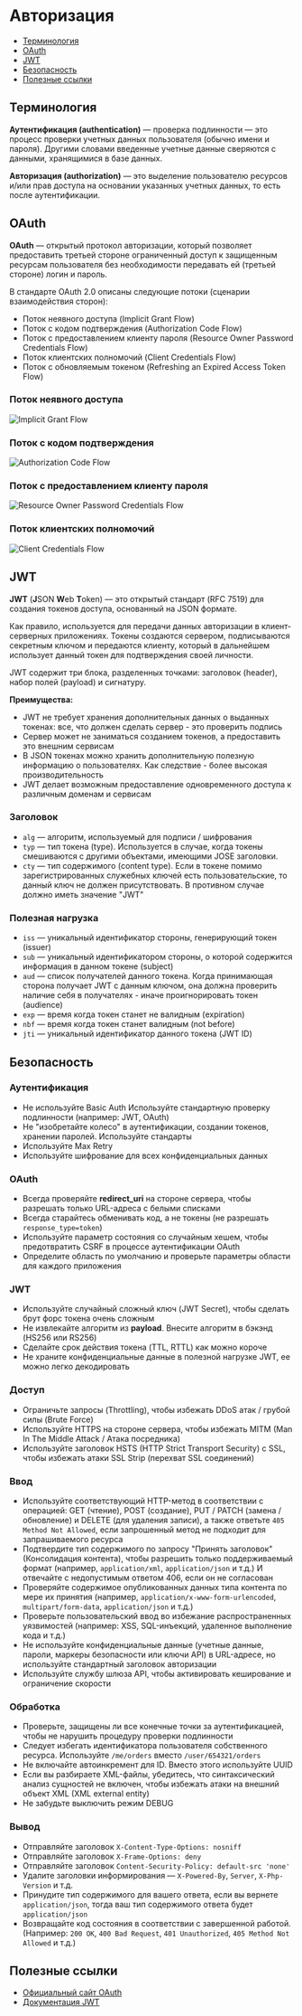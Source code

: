 # Авторизация

- [Терминология](#терминология)
- [OAuth](#oauth)
- [JWT](#jwt)
- [Безопасность](#безопасность)
- [Полезные ссылки](#полезные-ссылки)

## Терминология

**Аутентификация (authentication)** — проверка подлинности — это процесс проверки учетных данных пользователя (обычно имени и пароля). Другими словами введенные учетные данные сверяются с данными, хранящимися в базе данных.

**Авторизация (authorization)** — это выделение пользователю ресурсов и/или прав доступа на основании указанных учетных данных, то есть после аутентификации.



## OAuth

**OAuth** — открытый протокол авторизации, который позволяет предоставить третьей стороне ограниченный доступ к защищенным ресурсам пользователя без необходимости передавать ей (третьей стороне) логин и пароль.

В стандарте OAuth 2.0 описаны следующие потоки (сценарии взаимодействия сторон):

- Поток неявного доступа (Implicit Grant Flow)
- Поток с кодом подтверждения (Authorization Code Flow)
- Поток с предоставлением клиенту пароля (Resource Owner Password Credentials Flow)
- Поток клиентских полномочий (Client Credentials Flow)
- Поток с обновляемым токеном (Refreshing an Expired Access Token Flow)

### Поток неявного доступа

![Implicit Grant Flow](files/implicit_grant_flow.png)

### Поток с кодом подтверждения

![Authorization Code Flow](files/auth_code_flow.png)

### Поток с предоставлением клиенту пароля

![Resource Owner Password Credentials Flow](files/resource_pass_flow.png)

### Поток клиентских полномочий

![Client Credentials Flow](files/client_credentials_flow.png)



## JWT

**JWT** (**J**SON **W**eb **T**oken) — это открытый стандарт (RFC 7519) для создания токенов доступа, основанный на JSON формате.

Как правило, используется для передачи данных авторизации в клиент-серверных приложениях. Токены создаются сервером, подписываются секретным ключом и передаются клиенту, который в дальнейшем использует данный токен для подтверждения своей личности.

JWT содержит три блока, разделенных точками: заголовок (header), набор полей (payload) и сигнатуру.

**Преимущества:**

- JWT не требует хранения дополнительных данных о выданных токенах: все, что должен сделать сервер - это проверить подпись
- Сервер может не заниматься созданием токенов, а предоставить это внешним сервисам
- В JSON токенах можно хранить дополнительную полезную информацию о пользователях. Как следствие - более высокая производительность
- JWT делает возможным предоставление одновременного доступа к различным доменам и сервисам

### Заголовок

- `alg` — алгоритм, используемый  для  подписи / шифрования
- `typ` — тип  токена (type). Используется  в  случае, когда  токены  смешиваются  с  другими  объектами, имеющими JOSE заголовки.
- `cty` — тип  содержимого (content type). Если  в  токене  помимо  зарегистрированных  служебных  ключей  есть  пользовательские, то  данный  ключ  не  должен  присутствовать. В  противном  случае  должно  иметь  значение "JWT"

### Полезная нагрузка

- `iss` — уникальный  идентификатор  стороны, генерирующий  токен (issuer)
- `sub` — уникальный  идентификатором  стороны, о  которой  содержится  информация  в  данном  токене (subject)
- `aud` — список  получателей  данного  токена. Когда  принимающая  сторона  получает JWT с  данным  ключом, она  должна  проверить  наличие  себя  в  получателях - иначе  проигнорировать  токен (audience)
- `exp` — время  когда  токен  станет  не  валидным (expiration)
- `nbf` — время  когда  токен  станет  валидным (not before)
- `jti` — уникальный  идентификатор  данного  токена (JWT ID)



## Безопасность

### Аутентификация

- Не используйте Basic Auth Используйте стандартную проверку подлинности (например: JWT, OAuth)
- Не "изобретайте колесо" в аутентификации, создании токенов, хранении паролей. Используйте стандарты
- Используйте Max Retry
- Используйте шифрование для всех конфиденциальных данных

### OAuth

- Всегда проверяйте **redirect_uri** на стороне сервера, чтобы разрешать только URL-адреса с белыми списками
- Всегда старайтесь обменивать код, а не токены (не разрешать `response_type=token`)
- Используйте параметр состояния со случайным хешем, чтобы предотвратить CSRF в процессе аутентификации OAuth
- Определите область по умолчанию и проверьте параметры области для каждого приложения

### JWT

- Используйте случайный сложный ключ (JWT Secret), чтобы сделать брут форс токена очень сложным
- Не извлекайте алгоритм из **payload**. Внесите алгоритм в бэкэнд (HS256 или RS256)
- Сделайте срок действия токена (TTL, RTTL) как можно короче
- Не храните конфиденциальные данные в полезной нагрузке JWT, ее можно легко декодировать

### Доступ

- Ограничьте запросы (Throttling), чтобы избежать DDoS атак / грубой силы (Brute Force)
- Используйте HTTPS на стороне сервера, чтобы избежать MITM (Man In The Middle Attack / Атака посредника)
- Используйте заголовок HSTS (HTTP Strict Transport Security) с SSL, чтобы избежать атаки SSL Strip (перехват SSL соединений)

### Ввод

- Используйте соответствующий HTTP-метод в соответствии с операцией: GET (чтение), POST (создание), PUT / PATCH (замена / обновление) и DELETE (для удаления записи), а также ответьте `405 Method Not Allowed`, если запрошенный метод не подходит для запрашиваемого ресурса
- Подтвердите тип содержимого по запросу "Принять заголовок" (Консолидация контента), чтобы разрешить только поддерживаемый формат (например, `application/xml`, `application/json` и т.д.) И отвечайте с недопустимым ответом 406, если он не согласован
- Проверяйте содержимое опубликованных данных типа контента по мере их принятия (например, `application/x-www-form-urlencoded`, `multipart/form-data`, `application/json` и т.д.)
- Проверьте пользовательский ввод во избежание распространенных уязвимостей (например: XSS, SQL-инъекций, удаленное выполнение кода и т.д.)
- Не используйте конфиденциальные данные (учетные данные, пароли, маркеры безопасности или ключи API) в URL-адресе, но используйте стандартный заголовок авторизации
- Используйте службу шлюза API, чтобы активировать кеширование и ограничение скорости

### Обработка

- Проверьте, защищены ли все конечные точки за аутентификацией, чтобы не нарушить процедуру проверки подлинности
- Следует избегать идентификатора пользователя собственного ресурса. Используйте `/me/orders` вместо `/user/654321/orders`
- Не включайте автоинкремент для ID. Вместо этого используйте UUID
- Если вы разбираете XML-файлы, убедитесь, что синтаксический анализ сущностей не включен, чтобы избежать атаки на внешний объект XML (XML external entity)
- Не забудьте выключить режим DEBUG

### Вывод

- Отправляйте заголовок `X-Content-Type-Options: nosniff`
- Отправляйте заголовок `X-Frame-Options: deny`
- Отправляйте заголовок `Content-Security-Policy: default-src 'none'`
- Удалите заголовки информирования — `X-Powered-By`, `Server`, `X-Php-Version` и т.д.
- Принудите тип содержимого для вашего ответа, если вы вернете `application/json`, тогда ваш тип содержимого ответа будет `application/json`
- Возвращайте код состояния в соответствии с завершенной работой. (Например: `200 OK`, `400 Bad Request`, `401 Unauthorized`, `405 Method Not Allowed` и т.д.)



## Полезные ссылки

- [Официальный сайт OAuth](https://oauth.net)
- [Документация JWT](https://jwt.io)